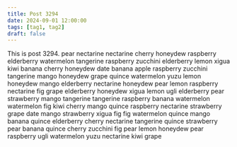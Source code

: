 ```yaml
---
title: Post 3294
date: 2024-09-01 12:00:00
tags: [tag1, tag2]
draft: false
---
```

This is post 3294.
pear
nectarine
nectarine
cherry
honeydew
raspberry
elderberry
watermelon
tangerine
raspberry
zucchini
elderberry
lemon
xigua
kiwi
banana
cherry
honeydew
date
banana
apple
raspberry
zucchini
tangerine
mango
honeydew
grape
quince
watermelon
yuzu
lemon
honeydew
mango
elderberry
nectarine
honeydew
pear
lemon
raspberry
nectarine
fig
grape
elderberry
honeydew
xigua
lemon
ugli
elderberry
pear
strawberry
mango
tangerine
tangerine
raspberry
banana
watermelon
watermelon
fig
kiwi
cherry
mango
quince
raspberry
nectarine
strawberry
grape
date
mango
strawberry
xigua
fig
fig
watermelon
quince
mango
banana
quince
elderberry
cherry
nectarine
tangerine
quince
strawberry
pear
banana
quince
cherry
zucchini
fig
pear
lemon
honeydew
pear
raspberry
ugli
watermelon
yuzu
nectarine
kiwi
grape
